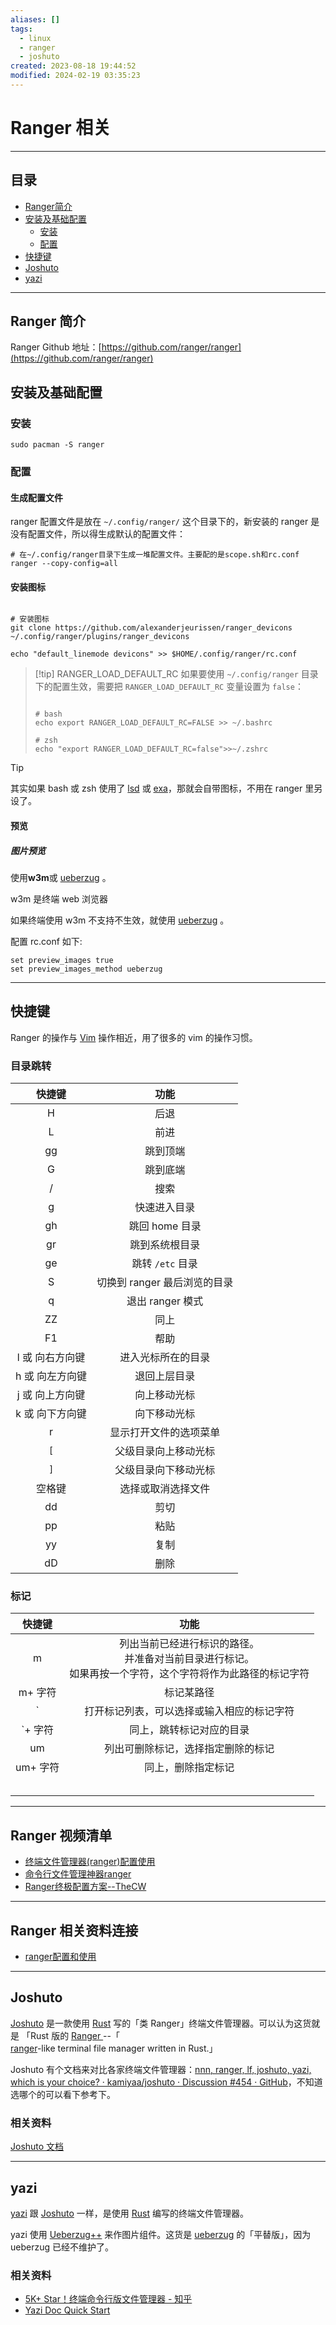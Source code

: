 ```yaml
---
aliases: []
tags:
  - linux
  - ranger
  - joshuto
created: 2023-08-18 19:44:52
modified: 2024-02-19 03:35:23
---
```

# Ranger 相关

---

## 目录

* [Ranger简介](#ranger_introduction)
* [安装及基础配置](#ranger_install_settings)
	* [安装](#安装)
	* [配置](#配置)
* [快捷键](#ranger_hotkey)
* [Joshuto](#Joshuto)
* [yazi](#yazi)

---

## <span id="ranger_introduction">Ranger 简介</span>

Ranger Github 地址：[https://github.com/ranger/ranger](https://github.com/ranger/ranger)

## <span id="ranger_install_settings">安装及基础配置</span>

### 安装

```shell
sudo pacman -S ranger
```

### 配置

#### 生成配置文件

ranger 配置文件是放在 `~/.config/ranger/` 这个目录下的，新安装的 ranger 是没有配置文件，所以得生成默认的配置文件：

```shell
# 在~/.config/ranger目录下生成一堆配置文件。主要配的是scope.sh和rc.conf
ranger --copy-config=all
```

#### 安装图标

```shell

# 安装图标
git clone https://github.com/alexanderjeurissen/ranger_devicons ~/.config/ranger/plugins/ranger_devicons

```

```shell
echo "default_linemode devicons" >> $HOME/.config/ranger/rc.conf
```

> [!tip] RANGER_LOAD_DEFAULT_RC
> 如果要使用 `~/.config/ranger` 目录下的配置生效，需要把 `RANGER_LOAD_DEFAULT_RC` 变量设置为 `false`：
>
> ```shell
>
> # bash
> echo export RANGER_LOAD_DEFAULT_RC=FALSE >> ~/.bashrc
>
> # zsh
> echo "export RANGER_LOAD_DEFAULT_RC=false">>~/.zshrc
> 
> ```

> [!tip]
> 其实如果 bash 或 zsh 使用了 [lsd](Linux_Note.md#lsd) 或 [exa](Linux_Note.md#exa)，那就会自带图标，不用在 ranger 里另设了。

#### 预览

##### 图片预览

使用**w3m**或 [ueberzug](https://github.com/seebye/ueberzug) 。

w3m 是终端 web 浏览器

如果终端使用 w3m 不支持不生效，就使用 [ueberzug](https://github.com/seebye/ueberzug) 。

配置 rc.conf 如下:

```shell
set preview_images true
set preview_images_method ueberzug
```

---

## <span id="ranger_hotkey">快捷键</span>

Ranger 的操作与 [Vim](../vim/Vim_Note.md) 操作相近，用了很多的 vim 的操作习惯。

### 目录跳转

|     快捷键      |                                                   功能                                                    |
|:---------------:|:---------------------------------------------------------------------------------------------------------:|
|        H        |                                                   后退                                                    |
|        L        |                                                   前进                                                    |
|       gg        |                                                 跳到顶端                                                  |
|        G        |                                                 跳到底端                                                  |
|        /        |                                                   搜索                                                    |
|        g        |                                               快速进入目录                                                |
|       gh        |                                              跳回 home 目录                                               |
|       gr        |                                              跳到系统根目录                                               |
|       ge        |                                             跳转 `/etc` 目录                                              |
|        S        |                                       切换到 ranger 最后浏览的目录                                        |
|        q        |                                             退出 ranger 模式                                              |
|       ZZ        |                                                   同上                                                    |
|       F1        |                                                   帮助                                                    |
| l 或 向右方向键 |                                            进入光标所在的目录                                             |
| h 或 向左方向键 |                                               退回上层目录                                                |
| j 或 向上方向键 |                                               向上移动光标                                                |
| k 或 向下方向键 |                                               向下移动光标                                                |
|        r        |                                          显示打开文件的选项菜单                                           |
|       `[`       |                                           父级目录向上移动光标                                            |
|       `]`       |                                           父级目录向下移动光标                                            |
|     空格键      |                                            选择或取消选择文件                                             |
|       dd        |                                                   剪切                                                    |
|       pp        |                                                   粘贴                                                    |
|       yy        |                                                   复制                                                    |
|       dD        |                                                   删除                                                    |

### 标记

|   快捷键    |                                                       功能                                                       |
|:-----------:|:----------------------------------------------------------------------------------------------------------------:|
|      m      | 列出当前已经进行标识的路径。<br> 并准备对当前目录进行标记。<br> 如果再按一个字符，这个字符将作为此路径的标记字符 |
|   m+ 字符   |                                                    标记某路径                                                    |
|    &#96;    |                                    打开标记列表，可以选择或输入相应的标记字符                                    |
| &#96;+ 字符 |                                             同上，跳转标记对应的目录                                             |
|     um      |                                        列出可删除标记，选择指定删除的标记                                        |
|  um+ 字符   |                                                同上，删除指定标记                                                |
|             |                                                                                                                  |
|             |                                                                                                                  |
|             |                                                                                                                  |
|             |                                                                                                                  |
|             |                                                                                                                  |

---

## Ranger 视频清单

* [终端文件管理器(ranger)配置使用](https://www.bilibili.com/video/BV1ER4y1F72A)
* [命令行文件管理神器ranger](https://www.bilibili.com/video/BV1up4y1b7iJ)
* [Ranger终极配置方案--TheCW](https://www.bilibili.com/video/BV1b4411R7ck)

---

## Ranger 相关资料连接

* [ranger配置和使用](https://www.zssnp.top/2021/06/03/ranger/)

---

## Joshuto

[Joshuto](https://github.com/kamiyaa/joshuto) 是一款使用 [Rust](../Rust/Rust_Note.md) 写的「类 Ranger」终端文件管理器。可以认为这货就是 「Rust 版的 [Ranger ](#Ranger%20相关)--「 [ranger](https://github.com/ranger/ranger)-like terminal file manager written in Rust.」

Joshuto 有个文档来对比各家终端文件管理器：[nnn, ranger, lf, joshuto, yazi, which is your choice? · kamiyaa/joshuto · Discussion #454 · GitHub](https://github.com/kamiyaa/joshuto/discussions/454)，不知道选哪个的可以看下参考下。

### 相关资料

[Joshuto 文档](https://github.com/kamiyaa/joshuto/tree/main/docs)

---

## yazi

[yazi](https://github.com/sxyazi/yazi) 跟 [Joshuto](#Joshuto) 一样，是使用 [Rust](../Rust/Rust_Note.md) 编写的终端文件管理器。

yazi 使用 [Ueberzug++](https://github.com/jstkdng/ueberzugpp) 来作图片组件。这货是 [ueberzug](https://github.com/seebye/ueberzug) 的「平替版」，因为 ueberzug 已经不维护了。

### 相关资料

* [5K+ Star！终端命令行版文件管理器 - 知乎](https://zhuanlan.zhihu.com/p/677949849#:~:text=%E8%BF%99%E6%A0%B7%E6%AF%8F%E6%AC%A1%E4%BD%BF%E7%94%A8%E6%97%B6%E5%8F%AA,%E3%80%8D%E5%91%BD%E4%BB%A4%E5%8F%AF%E4%BB%A5%E9%80%80%E5%87%BA%E3%80%82)
* [ Yazi Doc Quick Start](https://yazi-rs.github.io/docs/quick-start)

